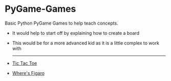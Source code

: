 # PyGame-Games
Basic Python PyGame Games to help teach concepts. 
- It would help to start off by explaining how to create a board
- This would be for a more advanced kid as it is a little complex to work with
  ______________________________________________________________________

- [Tic Tac Toe](https://github.com/melodyc86/Tic-Tac-Toe/blob/main/TicTacToe.py)
- [Where's Figaro](https://github.com/melodyc86/Wheres-Figaro) 

